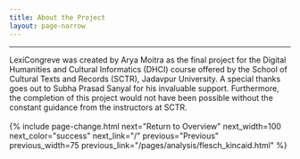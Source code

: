 ```yaml
---
title: About the Project
layout: page-narrow
---
```


<hr/>
LexiCongreve was created by Arya Moitra as the final project for the Digital Humanities and Cultural Informatics (DHCI) course offered by the School of Cultural Texts and Records (SCTR), Jadavpur University. A special thanks goes out to Subha Prasad Sanyal for his invaluable support. Furthermore, the completion of this project would not have been possible without the constant guidance from the instructors at SCTR.
<br/>
<br/>
{% include page-change.html next="Return to Overview" next_width=100 next_color="success" next_link="/" previous="Previous" previous_width=75 previous_link="/pages/analysis/flesch_kincaid.html" %}

